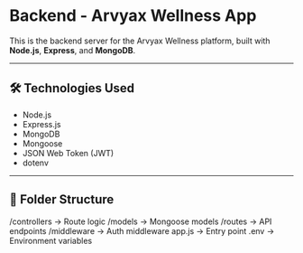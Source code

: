 # Backend - Arvyax Wellness App

This is the backend server for the Arvyax Wellness platform, built with **Node.js**, **Express**, and **MongoDB**.

---

## 🛠 Technologies Used
- Node.js
- Express.js
- MongoDB
- Mongoose
- JSON Web Token (JWT)
- dotenv

---

## 📁 Folder Structure

/controllers → Route logic
/models → Mongoose models
/routes → API endpoints
/middleware → Auth middleware
app.js → Entry point
.env → Environment variables
